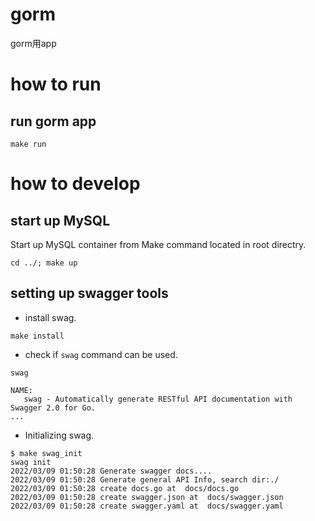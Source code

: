 # gorm
gorm用app

# how to run
## run gorm app
```
make run
```


# how to develop

## start up MySQL
Start up MySQL container from Make command located in root directry.
```
cd ../; make up
```

## setting up swagger tools
- install swag.
```
make install
```

- check if `swag` command can be used.
```
swag

NAME:
   swag - Automatically generate RESTful API documentation with Swagger 2.0 for Go.
...
```

- Initializing swag.
```
$ make swag_init
swag init
2022/03/09 01:50:28 Generate swagger docs....
2022/03/09 01:50:28 Generate general API Info, search dir:./
2022/03/09 01:50:28 create docs.go at  docs/docs.go
2022/03/09 01:50:28 create swagger.json at  docs/swagger.json
2022/03/09 01:50:28 create swagger.yaml at  docs/swagger.yaml

```
